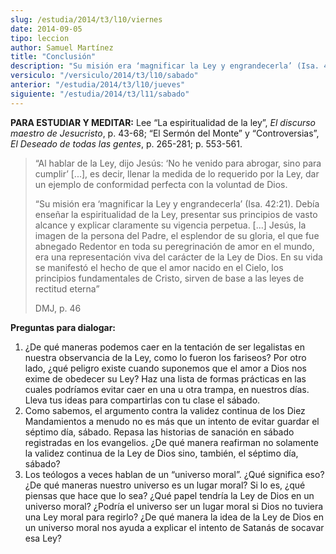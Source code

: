 ```yaml
---
slug: /estudia/2014/t3/l10/viernes
date: 2014-09-05
tipo: leccion
author: Samuel Martínez
title: "Conclusión"
description: "Su misión era ‘magnificar la Ley y engrandecerla’ (Isa. 42:21). Debía enseñar la espiritualidad de la Ley, presentar sus principios de vasto alcance y explicar claramente su vigencia perpetua. [...] Jesús, la imagen de la persona del Padre, el esplendor de su gloria, el que fue abnegado Redentor en toda su peregrinación de amor en el mundo, era una..."
versiculo: "/versiculo/2014/t3/l10/sabado"
anterior: "/estudia/2014/t3/l10/jueves"
siguiente: "/estudia/2014/t3/l11/sabado"
---
```


**PARA ESTUDIAR Y MEDITAR:** Lee “La espiritualidad de la ley”, _El discurso maestro de Jesucristo_, p. 43-68; “El Sermón del Monte” y “Controversias”, _El Deseado de todas las gentes_, p. 265-281; p. 553-561.

> “Al hablar de la Ley, dijo Jesús: ‘No he venido para abrogar, sino para cumplir’ [...], es decir, llenar la medida de lo requerido por la Ley, dar un ejemplo de conformidad perfecta con la voluntad de Dios.
>
> “Su misión era ‘magnificar la Ley y engrandecerla’ (Isa. 42:21). Debía enseñar la espiritualidad de la Ley, presentar sus principios de vasto alcance y explicar claramente su vigencia perpetua. [...] Jesús, la imagen de la persona del Padre, el esplendor de su gloria, el que fue abnegado Redentor en toda su peregrinación de amor en el mundo, era una representación viva del carácter de la Ley de Dios. En su vida se manifestó el hecho de que el amor nacido en el Cielo, los principios fundamentales de Cristo, sirven de base a las leyes de rectitud eterna”
>
> DMJ, p. 46

**Preguntas para dialogar:**

1.  ¿De qué maneras podemos caer en la tentación de ser legalistas en nuestra observancia de la Ley, como lo fueron los fariseos? Por otro lado, ¿qué peligro existe cuando suponemos que el amor a Dios nos exime de obedecer su Ley? Haz una lista de formas prácticas en las cuales podríamos evitar caer en una u otra trampa, en nuestros días. Lleva tus ideas para compartirlas con tu clase el sábado.
2.  Como sabemos, el argumento contra la validez continua de los Diez Mandamientos a menudo no es más que un intento de evitar guardar el séptimo día, sábado. Repasa las historias de sanación en sábado registradas en los evangelios. ¿De qué manera reafirman no solamente la validez continua de la Ley de Dios sino, también, el séptimo día, sábado?
3.  Los teólogos a veces hablan de un “universo moral”. ¿Qué significa eso? ¿De qué maneras nuestro universo es un lugar moral? Si lo es, ¿qué piensas que hace que lo sea? ¿Qué papel tendría la Ley de Dios en un universo moral? ¿Podría el universo ser un lugar moral si Dios no tuviera una Ley moral para regirlo? ¿De qué manera la idea de la Ley de Dios en un universo moral nos ayuda a explicar el intento de Satanás de socavar esa Ley?
